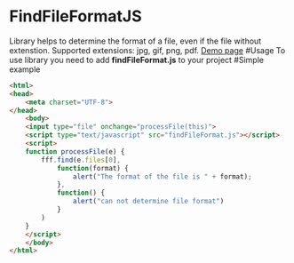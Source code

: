 # FindFileFormatJS
Library helps to determine the format of a file, even if the file without extenstion.
Supported extensions: jpg, gif, png, pdf. [Demo page](http://davoam.github.io/findFileFormatJS/)
#Usage
To use library you need to add **findFileFormat.js** to your project
#Simple example

```html
<html>
<head>
    <meta charset="UTF-8">
</head>
    <body>
    <input type="file" onchange="processFile(this)">
    <script type="text/javascript" src="findFileFormat.js"></script>
    <script>
    function processFile(e) {
        fff.find(e.files[0],
            function(format) {
                alert("The format of the file is " + format);
            },
            function() {
                alert("can not determine file format")
            }
        )
    } 
    </script>   
    </body>
</html>
```
